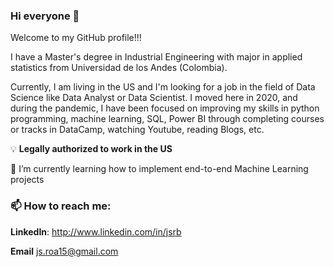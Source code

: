### **Hi everyone** 👋

Welcome to my GitHub profile!!!

I have a Master's degree in Industrial Engineering with major in applied statistics from Universidad de los Andes (Colombia).

Currently, I am living in the US and I'm looking for a job in the field of Data Science like Data Analyst or Data Scientist. I moved here in 2020, and during the pandemic, I have been focused on improving my skills in python programming, machine learning, SQL, Power BI through completing courses or tracks in DataCamp, watching Youtube, reading Blogs, etc.

:bulb: **Legally authorized to work in the US**

🌱 I’m currently learning how to implement end-to-end Machine Learning projects

### 📫 How to reach me:


**LinkedIn**: http://www.linkedin.com/in/jsrb

**Email** js.roa15@gmail.com





<!--
**jsroa15/jsroa15** is a ✨ _special_ ✨ repository because its `README.md` (this file) appears on your GitHub profile.

Here are some ideas to get you started:

- 🔭 I’m currently working on ...
- 🌱 I’m currently learning ...
- 👯 I’m looking to collaborate on ...
- 🤔 I’m looking for help with ...
- 💬 Ask me about ...
- 📫 How to reach me: ...
- 😄 Pronouns: ...
- ⚡ Fun fact: ...
-->


